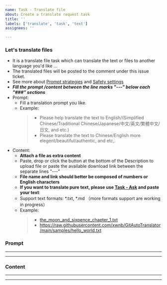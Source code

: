 ```yaml
---
name: Task - Translate file
about: Create a translate request task
title: ''
labels: ['translate', 'task', 'text']
assignees: ''

---
```

<!-- Please fill the below task information as follows -->
<!-- Do not remove any text of this Description template, just fill items -->

### Let's translate files

- It is a translate file task which can translate the text or files to another language you'd like ...
- The translated files will be posted to the comment under this issue ticket.
- See more about [Prompt strategies](https://ai.google.dev/docs/prompt_best_practices#experiment-with-different-parameter-values) and [Safety settings](https://ai.google.dev/docs/safety_setting_gemini)
- ***Fill the prompt /content between the line marks "---" below each "###” sections***
- Prompt:
	- Fill a translation prompt you like.
	- Example:
		> - Please help translate the text to English/(Simplified Chinese/Traditional Chinese/Japanese/中文/英文/繁體中文/日文, and etc.)
		> - Please translate the text to Chinese/English more elegent/beautiful/authentic, and etc,.
- Content:
    - **Attach a file as extra content**
	- Paste, drop or click the button at the bottom of the Description to upload file or paste the available download link between the separate lines "---"
	- **File name and link should better be composed of numbers or English characters**
	- **If you want to translate pure text, please use [Task - Ask](https://github.com/xwnb/GitGeminiHub/issues/new?assignees=&labels=ask%2Ctask&projects=&template=task_simple_ask.md&title=) and paste your text**:
	- Support text formats: *.txt, *.md （more formats support are working in progress）
	- Example:
		> - [the_moon_and_sixpence_chapter_1.txt](https://raw.githubusercontent.com/xwnb/GitAutoTranslator/main/samples/the_moon_and_sixpence_chapter_1.txt)
		> - https://raw.githubusercontent.com/xwnb/GitAutoTranslator/main/samples/hello_world.txt

### Prompt

-------------------------------------------------------------------------------



-------------------------------------------------------------------------------

### Content

-------------------------------------------------------------------------------



-------------------------------------------------------------------------------


<!--
### Setting

Here is the generation configuration and safety setting about Gemini, you can modify them according to your needs.
- [Safety settings](https://ai.google.dev/docs/safety_setting_gemini)

-------------------------------------------------------------------------------
	{
	  "model_name": "gemini-pro",
	  "generation_configuration":
	  {
	    "temperature": 0.9,
	    "top_p": 1.0,
	    "top_k": 1,
	    "max_output_tokens": 2048
	  },
	  "safety_setting":
	  {
	    "harassment": "BLOCK_MEDIUM_AND_ABOVE",
	    "hate_speech": "BLOCK_MEDIUM_AND_ABOVE",
	    "sexually_explicit": "BLOCK_MEDIUM_AND_ABOVE",
	    "dangerous_content": "BLOCK_MEDIUM_AND_ABOVE"
	  }
	}
-------------------------------------------------------------------------------
-->